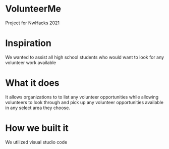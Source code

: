 # VolunteerMe
Project for NwHacks 2021
# Inspiration
We wanted to assist all high school students who would want to look for any volunteer work available

# What it does
It allows organizations to to list any volunteer opportunities while allowing volunteers to look through and pick up any volunteer opportunities available in any select area they choose.

# How we built it
We utilized visual studio code
